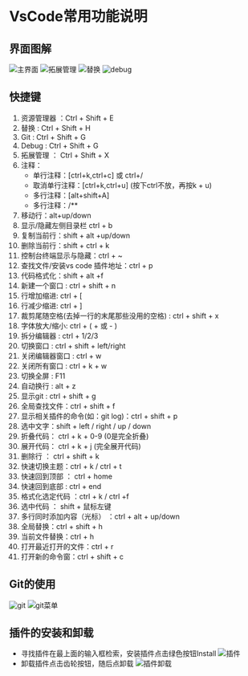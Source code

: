 # VsCode常用功能说明

## 界面图解
![主界面](http://47.100.99.130:8080/mfs-homework/vscode/主界面.png)
![拓展管理](http://47.100.99.130:8080/mfs-homework/vscode/拓展管理.png)
![替换](http://47.100.99.130:8080/mfs-homework/vscode/替换.png)
![debug](http://47.100.99.130:8080/mfs-homework/vscode/debug.png)



## 快捷键
1. 资源管理器 ：Ctrl + Shift + E
2. 替换 : Ctrl + Shift + H
3. Git : Ctrl + Shift + G
4. Debug : Ctrl + Shift + G
5. 拓展管理 ： Ctrl + Shift + X
6. 注释： 
   - 单行注释：[ctrl+k,ctrl+c] 或 ctrl+/
   - 取消单行注释：[ctrl+k,ctrl+u] (按下ctrl不放，再按k + u)
   - 多行注释：[alt+shift+A]
   - 多行注释：/**
7. 移动行：alt+up/down
8. 显示/隐藏左侧目录栏 ctrl + b
9. 复制当前行：shift + alt +up/down
10. 删除当前行：shift + ctrl + k
11. 控制台终端显示与隐藏：ctrl + ~
12. 查找文件/安装vs code 插件地址：ctrl + p
13. 代码格式化：shift + alt +f
14. 新建一个窗口 : ctrl + shift + n
15. 行增加缩进: ctrl + [
16. 行减少缩进: ctrl + ]
17. 裁剪尾随空格(去掉一行的末尾那些没用的空格) : ctrl + shift + x
18. 字体放大/缩小: ctrl + ( + 或 - )
19. 拆分编辑器 : ctrl + 1/2/3
20. 切换窗口 : ctrl + shift + left/right
21. 关闭编辑器窗口 : ctrl + w
22. 关闭所有窗口 : ctrl + k + w
23. 切换全屏 : F11
24. 自动换行 : alt + z
25. 显示git : ctrl + shift + g
26. 全局查找文件：ctrl + shift + f
27. 显示相关插件的命令(如：git log)：ctrl + shift + p
28. 选中文字：shift + left / right / up / down
29. 折叠代码： ctrl + k + 0-9 (0是完全折叠)
30. 展开代码： ctrl + k + j (完全展开代码)
31. 删除行 ： ctrl + shift + k
32. 快速切换主题：ctrl + k / ctrl + t
33. 快速回到顶部 ： ctrl + home
34. 快速回到底部 : ctrl + end
35. 格式化选定代码 ：ctrl + k / ctrl +f
36. 选中代码 ： shift + 鼠标左键
37. 多行同时添加内容（光标） ：ctrl + alt + up/down
38. 全局替换：ctrl + shift + h
39. 当前文件替换：ctrl + h
40. 打开最近打开的文件：ctrl + r
41. 打开新的命令窗：ctrl + shift + c

## Git的使用
![git](http://47.100.99.130:8080/mfs-homework/vscode/git.png)
![git菜单](http://47.100.99.130:8080/mfs-homework/vscode/git菜单.png)

## 插件的安装和卸载
- 寻找插件在最上面的输入框检索，安装插件点击绿色按钮Install
![插件](http://47.100.99.130:8080/mfs-homework/vscode/插件管理.png)
- 卸载插件点击齿轮按钮，随后点卸载
![插件卸载](http://47.100.99.130:8080/mfs-homework/vscode/插件卸载.png)




